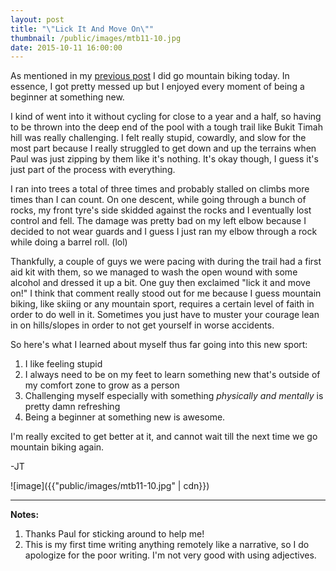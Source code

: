 ```yaml
---
layout: post
title: "\"Lick It And Move On\""
thumbnail: /public/images/mtb11-10.jpg
date: 2015-10-11 16:00:00
---
```


As mentioned in my [previous post](http://blog.jurvis.co/2015/10/10/disrupting-routines/) I did go mountain biking today. In essence, I got pretty messed up but I enjoyed every moment of being a beginner at something new.

I kind of went into it without cycling for close to a year and a half, so having to be thrown into the deep end of the pool with a tough trail like Bukit Timah hill was really challenging. I felt really stupid, cowardly, and slow for the most part because I really struggled to get down and up the terrains when Paul was just zipping by them like it's nothing. It's okay though, I guess it's just part of the process with everything.

I ran into trees a total of three times and probably stalled on climbs more times than I can count. On one descent, while going through a bunch of rocks, my front tyre's side skidded against the rocks and I eventually lost control and fell. The damage was pretty bad on my left elbow because I decided to not wear guards and I guess I just ran my elbow through a rock while doing a barrel roll. (lol)

Thankfully, a couple of guys we were pacing with during the trail had a first aid kit with them, so we managed to wash the open wound with some alcohol and dressed it up a bit. One guy then exclaimed "lick it and move on!" I think that comment really stood out for me because I guess mountain biking, like skiing or any mountain sport, requires a certain level of faith in order to do well in it. Sometimes you just have to muster your courage lean in on hills/slopes in order to not get yourself in worse accidents.

So here's what I learned about myself thus far going into this new sport:

1. I like feeling stupid
2. I always need to be on my feet to learn something new that's outside of my comfort zone to grow as a person
3. Challenging myself especially with something _physically and mentally_ is pretty damn refreshing
4. Being a beginner at something new is awesome.

I'm really excited to get better at it, and cannot wait till the next time we go mountain biking again.

-JT

![image]({{"public/images/mtb11-10.jpg" | cdn}})

-----
**Notes:**

1. Thanks
 Paul for sticking around to help me!
2. This is my first time writing anything remotely like a narrative, so I do apologize for the poor writing. I'm not very good with using adjectives.
